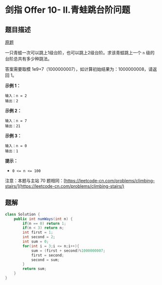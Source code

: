 # 剑指 Offer 10- II.青蛙跳台阶问题

## 题目描述

[原题](https://leetcode-cn.com/problems/qing-wa-tiao-tai-jie-wen-ti-lcof/)

一只青蛙一次可以跳上1级台阶，也可以跳上2级台阶。求该青蛙跳上一个 `n` 级的台阶总共有多少种跳法。

答案需要取模 1e9+7（1000000007），如计算初始结果为：1000000008，请返回 1。

**示例 1：**

```text
输入：n = 2
输出：2
```

**示例 2：**

```text
输入：n = 7
输出：21
```

**示例 3：**

```text
输入：n = 0
输出：1
```

**提示：**

* `0 <= n <= 100`

注意：本题与主站 70 题相同：[https://leetcode-cn.com/problems/climbing-stairs/](https://leetcode-cn.com/problems/climbing-stairs/)

## 题解

```java
class Solution {
    public int numWays(int n) {
        if(n == 0) return 1;
        if(n < 3) return n;
        int first = 1;
        int second = 2;
        int sum = 0;
        for(int i = 3;i <= n;i++){
            sum = (first + second)%1000000007;
            first = second;
            second = sum;
        }
        return sum;
    }
}
```

